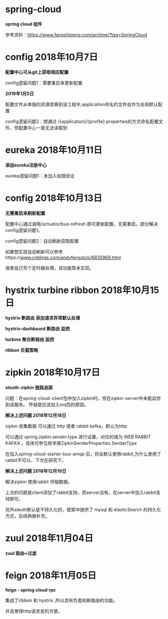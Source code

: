 # spring-cloud

 **spring cloud 组件**
 
 参考资料：https://www.fangzhipeng.com/archive/?tag=SpringCloud

# config 2018年10月7日

  **配置中心可从git上获取相应配置**
  
  config遗留问题1：需要重启来更新配置
  
  **2019年1月5日**
  
  配置文件从单独的资源库移到该工程中,application命名的文件会作为全局默认配置
  
  config遗留问题2：想通过 /{application}/{profile}.properties的方式命名配置文件，但配置中心一直无法读取到
  

# eureka 2018年10月11日

  **添加eureka注册中心**
  
  eureka遗留问题1：未加入权限验证
  
# config 2018年10月13日
  
  **无需重启来刷新配置**
  
  配置中心通过调用/actuator/bus-refresh 即可更新配置，无需重启。部分解决config遗留问题1。
  
  config遗留问题2：自动刷新获取配置
  
  如果想实现自动刷新可以参考https://www.cnblogs.com/andyfengzp/p/6835969.html
  
  或者自己写个定时器处理，该功能暂未实现。
  
# hystrix turbine ribbon 2018年10月15日
  
  **hystrix 断路由 添加请求异常默认处理**
  
  **hystrix-dashboard 断路由 监控**
  
  **turbine 聚合断路由 监控**
  
  **ribbon 负载策略**
  
# zipkin 2018年10月17日  
    
   **sleuth-zipkin 链路追踪**
   
   问题：在spring-cloud-client包中加入zipkin时，但在zipkin-server中未能监控到该服务。
   怀疑是应该加入mq包的原因。
    
   **解决上述问题 2018年12月18日**
   
   zipkin 收集数据 可以通过 http 或者 rabbit kafka，默认为http
   
   可以通过 spring.zipkin.sender.type 进行设置，对应的值为 WEB RABBIT KAFKA ，具体可参见枚举类ZipkinSenderProperties.SenderType
   
   在加入spring-cloud-starter-bus-amqp 后，将会默认使用rabbit,为什么使用了rabbit不可以，下次在研究下。
   
   **解决上述问题 2018年12月19日**
   
   解决zipkin 使用rabbit 传输数据。
   
   上次的问题是client添加了rabbit支持，而server没有。在server中加入rabbit支持即可。
   
   另外sleuth默认是不持久化的，框架中提供了 mysql 和 elasticSearch 的持久化方式，后续再做补充。
    
# zuul 2018年11月04日  

   **zuul 路由+过滤**
   
# feign 2018年11月05日  

   **feign - spring cloud rpc**   
   
   集成了ribbon 和 hystrix ,所以具有负载和断路由的功能。
   
   并且使得http请求变的方便。